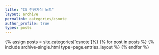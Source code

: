 ```yaml
---
title: "CS 전공지식 노트"
layout: archive
permalink: categories/csnote
author_profile: true
types: posts
---
```


{% assign posts = site.categories['csnote']%}
{% for post in posts %}
{% include archive-single.html type=page.entries_layout %}
{% endfor %}
